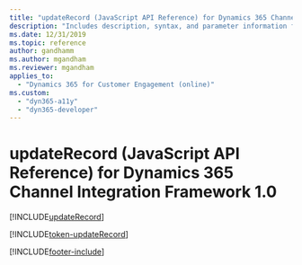 ```yaml
---
title: "updateRecord (JavaScript API Reference) for Dynamics 365 Channel Integration Framework 1.0 | MicrosoftDocs"
description: "Includes description, syntax, and parameter information for the updateRecord method in JavaScript API Reference for Channel Integration Framework 1.0. "
ms.date: 12/31/2019
ms.topic: reference
author: gandhamm
ms.author: mgandham
ms.reviewer: mgandham
applies_to: 
  - "Dynamics 365 for Customer Engagement (online)"
ms.custom: 
  - "dyn365-a11y"
  - "dyn365-developer"
---
```


# updateRecord (JavaScript API Reference) for Dynamics 365 Channel Integration Framework 1.0 

[!INCLUDE[updateRecord](Includes/updateRecord-description.md)] 

[!INCLUDE[token-updateRecord](../../../../shared/token-updateRecord.md)]


[!INCLUDE[footer-include](../../../../../includes/footer-banner.md)]
